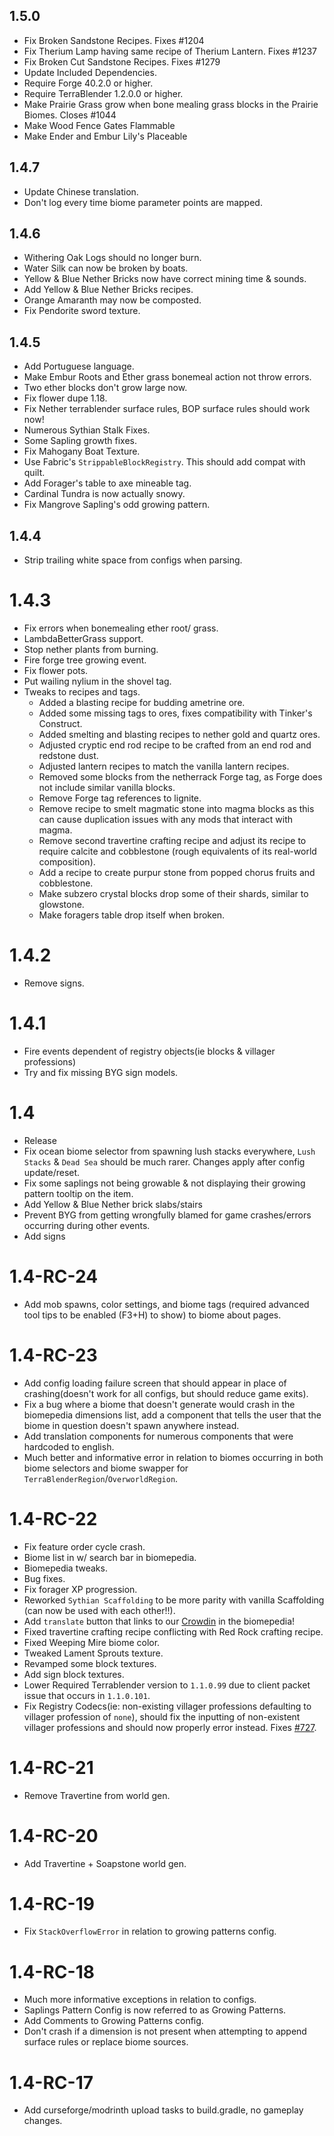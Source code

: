 ## 1.5.0
* Fix Broken Sandstone Recipes. Fixes #1204
* Fix Therium Lamp having same recipe of Therium Lantern. Fixes #1237
* Fix Broken Cut Sandstone Recipes. Fixes #1279
* Update Included Dependencies.
* Require Forge 40.2.0 or higher.
* Require TerraBlender 1.2.0.0 or higher.
* Make Prairie Grass grow when bone mealing grass blocks in the Prairie Biomes. Closes #1044
* Make Wood Fence Gates Flammable
* Make Ender and Embur Lily's Placeable

## 1.4.7
* Update Chinese translation.
* Don't log every time biome parameter points are mapped.

## 1.4.6
* Withering Oak Logs should no longer burn.
* Water Silk can now be broken by boats.
* Yellow & Blue Nether Bricks now have correct mining time & sounds.
* Add Yellow & Blue Nether Bricks recipes.
* Orange Amaranth may now be composted.
* Fix Pendorite sword texture.

## 1.4.5
* Add Portuguese language.
* Make Embur Roots and Ether grass bonemeal action not throw errors.
* Two ether blocks don't grow large now.
* Fix flower dupe 1.18.
* Fix Nether terrablender surface rules, BOP surface rules should work now!
* Numerous Sythian Stalk Fixes.
* Some Sapling growth fixes.
* Fix Mahogany Boat Texture.
* Use Fabric's `StrippableBlockRegistry`. This should add compat with quilt.
* Add Forager's table to axe mineable tag.
* Cardinal Tundra is now actually snowy.
* Fix Mangrove Sapling's odd growing pattern.

## 1.4.4
* Strip trailing white space from configs when parsing.

# 1.4.3
* Fix errors when bonemealing ether root/ grass.
* LambdaBetterGrass support.
* Stop nether plants from burning.
* Fire forge tree growing event.
* Fix flower pots.
* Put wailing nylium in the shovel tag.
* Tweaks to recipes and tags.
    * Added a blasting recipe for budding ametrine ore.
    * Added some missing tags to ores, fixes compatibility with Tinker's Construct.
    * Added smelting and blasting recipes to nether gold and quartz ores.
    * Adjusted cryptic end rod recipe to be crafted from an end rod and redstone dust.
    * Adjusted lantern recipes to match the vanilla lantern recipes.
    * Removed some blocks from the netherrack Forge tag, as Forge does not include similar vanilla blocks.
    * Remove Forge tag references to lignite.
    * Remove recipe to smelt magmatic stone into magma blocks as this can cause duplication issues with any mods that interact with magma.
    * Remove second travertine crafting recipe and adjust its recipe to require calcite and cobblestone (rough equivalents of its real-world composition).
    * Add a recipe to create purpur stone from popped chorus fruits and cobblestone.
    * Make subzero crystal blocks drop some of their shards, similar to glowstone.
    * Make foragers table drop itself when broken.

# 1.4.2
* Remove signs.

# 1.4.1
* Fire events dependent of registry objects(ie blocks & villager professions)
* Try and fix missing BYG sign models.

# 1.4
* Release
* Fix ocean biome selector from spawning lush stacks everywhere, `Lush Stacks` & `Dead Sea` should be much rarer. Changes apply after config update/reset.
* Fix some saplings not being growable & not displaying their growing pattern tooltip on the item.
* Add Yellow & Blue Nether brick slabs/stairs
* Prevent BYG from getting wrongfully blamed for game crashes/errors occurring during other events.
* Add signs

# 1.4-RC-24
* Add mob spawns, color settings, and biome tags (required advanced tool tips to be enabled (F3+H) to show) to biome about pages.

# 1.4-RC-23
* Add config loading failure screen that should appear in place of crashing(doesn't work for all configs, but should reduce game exits).
* Fix a bug where a biome that doesn't generate would crash in the biomepedia dimensions list, add a component that tells the user that the biome in question doesn't spawn anywhere instead.
* Add translation components for numerous components that were hardcoded to english.
* Much better and informative error in relation to biomes occurring in both biome selectors and biome swapper for `TerraBlenderRegion`/`OverworldRegion`.

# 1.4-RC-22
* Fix feature order cycle crash.
* Biome list in w/ search bar in biomepedia.
* Biomepedia tweaks.
* Bug fixes.
* Fix forager XP progression.
* Reworked `Sythian Scaffolding` to be more parity with vanilla Scaffolding (can now be used with each other!!).
* Add `translate` button that links to our [Crowdin](https://crowdin.com/project/oh-the-biomes-youll-go) in the biomepedia!
* Fixed travertine crafting recipe conflicting with Red Rock crafting recipe.
* Fixed Weeping Mire biome color.
* Tweaked Lament Sprouts texture.
* Revamped some block textures.
* Add sign block textures.
* Lower Required Terrablender version to `1.1.0.99` due to client packet issue that occurs in `1.1.0.101`.
* Fix Registry Codecs(ie: non-existing villager professions defaulting to villager profession of `none`), should fix the inputting of non-existent villager professions and should now properly error instead. Fixes [#727](https://github.com/AOCAWOL/BYG/issues/727).

# 1.4-RC-21
* Remove Travertine from world gen.

# 1.4-RC-20
* Add Travertine + Soapstone world gen.

# 1.4-RC-19 
* Fix `StackOverflowError` in relation to growing patterns config.

# 1.4-RC-18
* Much more informative exceptions in relation to configs.
* Saplings Pattern Config is now referred to as Growing Patterns.
* Add Comments to Growing Patterns config.
* Don't crash if a dimension is not present when attempting to append surface rules or replace biome sources.

# 1.4-RC-17
* Add curseforge/modrinth upload tasks to build.gradle, no gameplay changes.